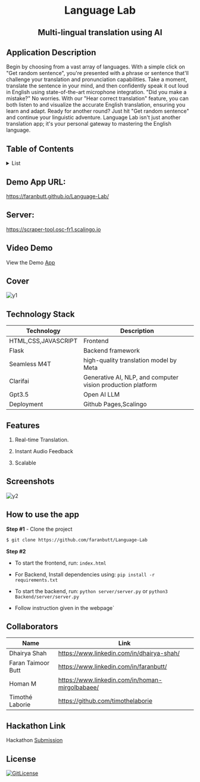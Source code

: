<!-- PROJECT TITLE -->
  <h1 align="center">Language Lab</h1>
 <h2 2 align="center">
    Multi-lingual translation using AI
    <br />
    </h2>

## Application Description

Begin by choosing from a vast array of languages. With a simple click on "Get random sentence", you're presented with a phrase or sentence that'll challenge your translation and pronunciation capabilities. Take a moment, translate the sentence in your mind, and then confidently speak it out loud in English using state-of-the-art microphone integration. "Did you make a mistake?" No worries. With our "Hear correct translation" feature, you can both listen to and visualize the accurate English translation, ensuring you learn and adapt. Ready for another round? Just hit "Get random sentence" and continue your linguistic adventure. Language Lab isn't just another translation app; it's your personal gateway to mastering the English language.
## Table of Contents

<details>
<summary>List</summary>

- [Application Description](#application-description)
- [Table of Contents](#table-of-contents)
- [Application Deployed](#demo-app-url)
- [Project Demo](#demo)
- [Cover](#cover)
- [Technology Stack](#technology-stack)
- [Features](#features)
- [Screenshots](#screenshots)
- [How to use the app](#how-to-use-the-app)
- [Collaborators](#collaborators)
- [Hackathon Link](#hackathon-link)
- [References](#references)
- [License](#license)

</details>

## Demo App URL:
https://faranbutt.github.io/Language-Lab/

## Server:
https://scraper-tool.osc-fr1.scalingo.io


## Video Demo

View the Demo [App](https://storage.googleapis.com/lablab-video-submissions/clm0rplfh0000356qz1lvzwq9/raw/submission-video-x-clm0rplfh0000356qz1lvzwq9-clm63u4qa0028356r5rduvcn3_h3qs417c7.mp4)

## Cover
![y1](https://github.com/faranbutt/AudioCraft/blob/main/cover.png)

## Technology Stack

| Technology       | Description                                   |
| ---------------- | --------------------------------------------- |
| HTML,CSS,JAVASCRIPT      | Frontend                             |
| Flask           | Backend framework                             |
| Seamless M4T         |  high-quality translation model by Meta                          |
| Clarifai            | Generative AI, NLP, and computer vision production platform |
| Gpt3.5    | Open AI LLM                             |
| Deployment       | Github Pages,Scalingo                                 |

## Features

1. Real-time Translation.

2. Instant Audio Feedback

3. Scalable


## Screenshots

![y2](https://github.com/faranbutt/Web-Parser/blob/main/webpage.png)


## How to use the app

**Step #1** - Clone the project

```bash
$ git clone https://github.com/faranbutt/Language-Lab
```

**Step #2**

- To start the frontend, run: `index.html`

- For Backend, Install dependencies using: `pip install -r requirements.txt`

- To start the backend, run: `python server/server.py` or `python3 Backend/server/server.py`

- Follow instruction given in the webpage`

## Collaborators

| Name            | Link                                   |
| --------------- | -------------------------------------- |
| Dhairya Shah | https://www.linkedin.com/in/dhairya-shah/ |
| Faran Taimoor Butt | https://www.linkedin.com/in/faranbutt/ |
| Homan M | https://www.linkedin.com/in/homan-mirgolbabaee/ |
| Timothé Laborie  | https://github.com/timothelaborie|


## Hackathon Link

Hackathon [Submission](https://lablab.ai/event/seamlessm4t-24-hours-hackathon/team-translators/language-lab)

## License

[![GitLicense](https://img.shields.io/badge/License-MIT-lime.svg)](https://github.com/sandramsc/CultiVate/blob/master/LICENSE.md)


